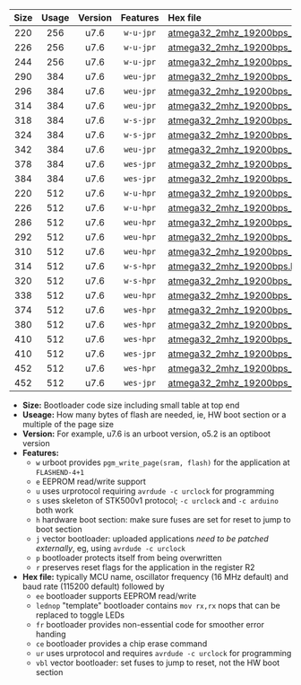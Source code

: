 |Size|Usage|Version|Features|Hex file|
|:-:|:-:|:-:|:-:|:--|
|220|256|u7.6|`w-u-jpr`|[atmega32_2mhz_19200bps_ur_vbl.hex](https://raw.githubusercontent.com/stefanrueger/urboot/main/atmega32_2mhz_19200bps_ur_vbl.hex)|
|226|256|u7.6|`w-u-jpr`|[atmega32_2mhz_19200bps_lednop_ur_vbl.hex](https://raw.githubusercontent.com/stefanrueger/urboot/main/atmega32_2mhz_19200bps_lednop_ur_vbl.hex)|
|244|256|u7.6|`w-u-jpr`|[atmega32_2mhz_19200bps_lednop_fr_ur_vbl.hex](https://raw.githubusercontent.com/stefanrueger/urboot/main/atmega32_2mhz_19200bps_lednop_fr_ur_vbl.hex)|
|290|384|u7.6|`weu-jpr`|[atmega32_2mhz_19200bps_ee_ur_vbl.hex](https://raw.githubusercontent.com/stefanrueger/urboot/main/atmega32_2mhz_19200bps_ee_ur_vbl.hex)|
|296|384|u7.6|`weu-jpr`|[atmega32_2mhz_19200bps_ee_lednop_ur_vbl.hex](https://raw.githubusercontent.com/stefanrueger/urboot/main/atmega32_2mhz_19200bps_ee_lednop_ur_vbl.hex)|
|314|384|u7.6|`weu-jpr`|[atmega32_2mhz_19200bps_ee_lednop_fr_ur_vbl.hex](https://raw.githubusercontent.com/stefanrueger/urboot/main/atmega32_2mhz_19200bps_ee_lednop_fr_ur_vbl.hex)|
|318|384|u7.6|`w-s-jpr`|[atmega32_2mhz_19200bps_vbl.hex](https://raw.githubusercontent.com/stefanrueger/urboot/main/atmega32_2mhz_19200bps_vbl.hex)|
|324|384|u7.6|`w-s-jpr`|[atmega32_2mhz_19200bps_lednop_vbl.hex](https://raw.githubusercontent.com/stefanrueger/urboot/main/atmega32_2mhz_19200bps_lednop_vbl.hex)|
|342|384|u7.6|`weu-jpr`|[atmega32_2mhz_19200bps_ee_lednop_fr_ce_ur_vbl.hex](https://raw.githubusercontent.com/stefanrueger/urboot/main/atmega32_2mhz_19200bps_ee_lednop_fr_ce_ur_vbl.hex)|
|378|384|u7.6|`wes-jpr`|[atmega32_2mhz_19200bps_ee_vbl.hex](https://raw.githubusercontent.com/stefanrueger/urboot/main/atmega32_2mhz_19200bps_ee_vbl.hex)|
|384|384|u7.6|`wes-jpr`|[atmega32_2mhz_19200bps_ee_lednop_vbl.hex](https://raw.githubusercontent.com/stefanrueger/urboot/main/atmega32_2mhz_19200bps_ee_lednop_vbl.hex)|
|220|512|u7.6|`w-u-hpr`|[atmega32_2mhz_19200bps_ur.hex](https://raw.githubusercontent.com/stefanrueger/urboot/main/atmega32_2mhz_19200bps_ur.hex)|
|226|512|u7.6|`w-u-hpr`|[atmega32_2mhz_19200bps_lednop_ur.hex](https://raw.githubusercontent.com/stefanrueger/urboot/main/atmega32_2mhz_19200bps_lednop_ur.hex)|
|286|512|u7.6|`weu-hpr`|[atmega32_2mhz_19200bps_ee_ur.hex](https://raw.githubusercontent.com/stefanrueger/urboot/main/atmega32_2mhz_19200bps_ee_ur.hex)|
|292|512|u7.6|`weu-hpr`|[atmega32_2mhz_19200bps_ee_lednop_ur.hex](https://raw.githubusercontent.com/stefanrueger/urboot/main/atmega32_2mhz_19200bps_ee_lednop_ur.hex)|
|310|512|u7.6|`weu-hpr`|[atmega32_2mhz_19200bps_ee_lednop_fr_ur.hex](https://raw.githubusercontent.com/stefanrueger/urboot/main/atmega32_2mhz_19200bps_ee_lednop_fr_ur.hex)|
|314|512|u7.6|`w-s-hpr`|[atmega32_2mhz_19200bps.hex](https://raw.githubusercontent.com/stefanrueger/urboot/main/atmega32_2mhz_19200bps.hex)|
|320|512|u7.6|`w-s-hpr`|[atmega32_2mhz_19200bps_lednop.hex](https://raw.githubusercontent.com/stefanrueger/urboot/main/atmega32_2mhz_19200bps_lednop.hex)|
|338|512|u7.6|`weu-hpr`|[atmega32_2mhz_19200bps_ee_lednop_fr_ce_ur.hex](https://raw.githubusercontent.com/stefanrueger/urboot/main/atmega32_2mhz_19200bps_ee_lednop_fr_ce_ur.hex)|
|374|512|u7.6|`wes-hpr`|[atmega32_2mhz_19200bps_ee.hex](https://raw.githubusercontent.com/stefanrueger/urboot/main/atmega32_2mhz_19200bps_ee.hex)|
|380|512|u7.6|`wes-hpr`|[atmega32_2mhz_19200bps_ee_lednop.hex](https://raw.githubusercontent.com/stefanrueger/urboot/main/atmega32_2mhz_19200bps_ee_lednop.hex)|
|410|512|u7.6|`wes-hpr`|[atmega32_2mhz_19200bps_ee_lednop_fr.hex](https://raw.githubusercontent.com/stefanrueger/urboot/main/atmega32_2mhz_19200bps_ee_lednop_fr.hex)|
|410|512|u7.6|`wes-jpr`|[atmega32_2mhz_19200bps_ee_lednop_fr_vbl.hex](https://raw.githubusercontent.com/stefanrueger/urboot/main/atmega32_2mhz_19200bps_ee_lednop_fr_vbl.hex)|
|452|512|u7.6|`wes-hpr`|[atmega32_2mhz_19200bps_ee_lednop_fr_ce.hex](https://raw.githubusercontent.com/stefanrueger/urboot/main/atmega32_2mhz_19200bps_ee_lednop_fr_ce.hex)|
|452|512|u7.6|`wes-jpr`|[atmega32_2mhz_19200bps_ee_lednop_fr_ce_vbl.hex](https://raw.githubusercontent.com/stefanrueger/urboot/main/atmega32_2mhz_19200bps_ee_lednop_fr_ce_vbl.hex)|

- **Size:** Bootloader code size including small table at top end
- **Useage:** How many bytes of flash are needed, ie, HW boot section or a multiple of the page size
- **Version:** For example, u7.6 is an urboot version, o5.2 is an optiboot version
- **Features:**
  + `w` urboot provides `pgm_write_page(sram, flash)` for the application at `FLASHEND-4+1`
  + `e` EEPROM read/write support
  + `u` uses urprotocol requiring `avrdude -c urclock` for programming
  + `s` uses skeleton of STK500v1 protocol; `-c urclock` and `-c arduino` both work
  + `h` hardware boot section: make sure fuses are set for reset to jump to boot section
  + `j` vector bootloader: uploaded applications *need to be patched externally*, eg, using `avrdude -c urclock`
  + `p` bootloader protects itself from being overwritten
  + `r` preserves reset flags for the application in the register R2
- **Hex file:** typically MCU name, oscillator frequency (16 MHz default) and baud rate (115200 default) followed by
  + `ee` bootloader supports EEPROM read/write
  + `lednop` "template" bootloader contains `mov rx,rx` nops that can be replaced to toggle LEDs
  + `fr` bootloader provides non-essential code for smoother error handing
  + `ce` bootloader provides a chip erase command
  + `ur` uses urprotocol and requires `avrdude -c urclock` for programming
  + `vbl` vector bootloader: set fuses to jump to reset, not the HW boot section
